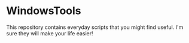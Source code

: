 # WindowsTools
This repository contains everyday scripts that you might find useful. I'm sure they will make your life easier!
